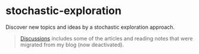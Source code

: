 # stochastic-exploration
Discover new topics and ideas by a stochastic exploration approach.

> [Discussions](https://github.com/kyle-ip/stochastic-exploration/discussions) includes some of the articles and reading notes that were migrated from my blog (now deactivated).
